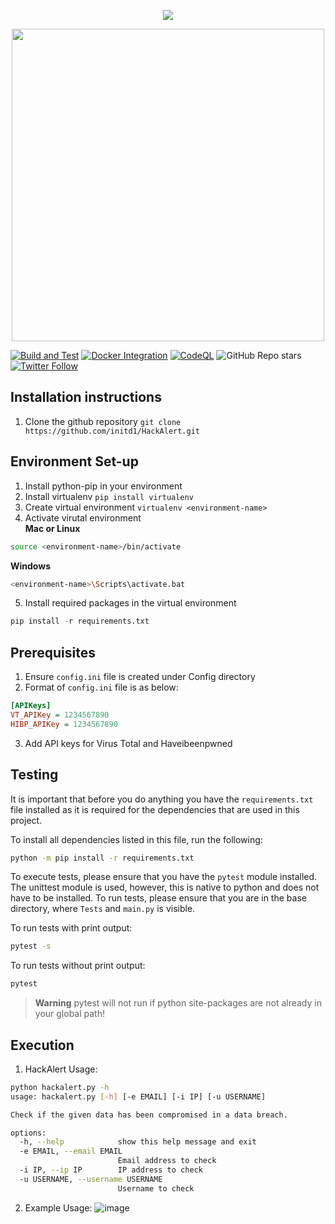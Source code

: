 <p align="center"><img src=https://user-images.githubusercontent.com/90045652/232296629-b5dbaa71-761f-4195-a39e-03108f89bc52.png></p>
<p align="center"><img src="https://user-images.githubusercontent.com/90045652/232291714-09f96b51-a315-4f3e-80df-a386d4e4e98b.png" width="500"/><p>

  
[![Build and Test](https://github.com/initd1/HackAlert/actions/workflows/auto-build-test.yml/badge.svg)](https://github.com/initd1/HackAlert/actions/workflows/auto-build-test.yml)
[![Docker Integration](https://github.com/initd1/HackAlert/actions/workflows/docker-integration.yml/badge.svg)](https://github.com/initd1/HackAlert/actions/workflows/docker-integration.yml)
[![CodeQL](https://github.com/initd1/HackAlert/actions/workflows/github-code-scanning/codeql/badge.svg?branch=main)](https://github.com/initd1/HackAlert/actions/workflows/github-code-scanning/codeql)
![GitHub Repo stars](https://img.shields.io/github/stars/initd1/HackAlert?style=social)
[![Twitter Follow](https://img.shields.io/twitter/follow/initd15?style=social)](https://twitter.com/initd15)

## Installation instructions
1. Clone the github repository
`git clone https://github.com/initd1/HackAlert.git`

## Environment Set-up

1. Install python-pip in your environment
2. Install virtualenv
`pip install virtualenv`
3. Create virtual environment
`virtualenv <environment-name>`
4. Activate virutal environment  
__Mac or Linux__
```bash
source <environment-name>/bin/activate
```
__Windows__
```bash
<environment-name>\Scripts\activate.bat
```

5. Install required packages in the virtual environment
```python
pip install -r requirements.txt
```

## Prerequisites
1. Ensure `config.ini` file is created under Config directory
2. Format of `config.ini` file is as below:
```ini
[APIKeys]
VT_APIKey = 1234567890
HIBP_APIKey = 1234567890
```
3. Add API keys for Virus Total and Haveibeenpwned

## Testing

It is important that before you do anything you have the `requirements.txt` file
installed as it is required for the dependencies that are used in this project.

To install all dependencies listed in this file, run the following:

```bash
python -m pip install -r requirements.txt
```

To execute tests, please ensure that you have the `pytest` module installed.
The unittest module is used, however, this is native to python and does not have to be installed.
To run tests, please ensure that you are in the base directory, where `Tests` and `main.py` is visible.

To run tests with print output:
```bash
pytest -s 
```

To run tests without print output:
```bash
pytest
```
> **Warning** pytest will not run if python site-packages are not already in your global path!

## Execution
1. HackAlert Usage:
```bash
python hackalert.py -h
usage: hackalert.py [-h] [-e EMAIL] [-i IP] [-u USERNAME]

Check if the given data has been compromised in a data breach.

options:
  -h, --help            show this help message and exit
  -e EMAIL, --email EMAIL
                        Email address to check
  -i IP, --ip IP        IP address to check
  -u USERNAME, --username USERNAME
                        Username to check
```

2. Example Usage:
![image](https://user-images.githubusercontent.com/90045652/231768992-80b71df7-b45c-4557-937a-8b46b8274086.png)



